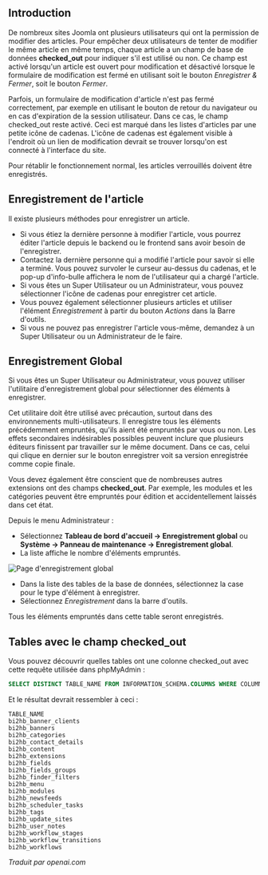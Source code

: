 <!-- Filename: J4.x:Article_Check-out_and_Check-in / Display title: Article : Enregistrement  -->

## Introduction

De nombreux sites Joomla ont plusieurs utilisateurs qui ont la permission de modifier des articles. Pour empêcher deux utilisateurs de tenter de modifier le même article en même temps, chaque article a un champ de base de données **checked_out** pour indiquer s'il est utilisé ou non. Ce champ est activé lorsqu'un article est ouvert pour modification et désactivé lorsque le formulaire de modification est fermé en utilisant soit le bouton *Enregistrer & Fermer*, soit le bouton *Fermer*.

Parfois, un formulaire de modification d'article n'est pas fermé correctement, par exemple en utilisant le bouton de retour du navigateur ou en cas d'expiration de la session utilisateur. Dans ce cas, le champ checked_out reste activé. Ceci est marqué dans les listes d'articles par une petite icône de cadenas. L'icône de cadenas est également visible à l'endroit où un lien de modification devrait se trouver lorsqu'on est connecté à l'interface du site.

Pour rétablir le fonctionnement normal, les articles verrouillés doivent être enregistrés.

## Enregistrement de l'article

Il existe plusieurs méthodes pour enregistrer un article.

- Si vous étiez la dernière personne à modifier l'article, vous pourrez
  éditer l'article depuis le backend ou le frontend sans avoir besoin
  de l'enregistrer.
- Contactez la dernière personne qui a modifié l'article pour savoir si
  elle a terminé. Vous pouvez survoler le curseur au-dessus du cadenas,
  et le pop-up d'info-bulle affichera le nom de l'utilisateur qui a
  chargé l'article.
- Si vous êtes un Super Utilisateur ou un Administrateur, vous pouvez
  sélectionner l'icône de cadenas pour enregistrer cet article.
- Vous pouvez également sélectionner plusieurs articles et utiliser
  l'élément *Enregistrement* à partir du bouton *Actions* dans la Barre
  d'outils.
- Si vous ne pouvez pas enregistrer l'article vous-même, demandez à un
  Super Utilisateur ou un Administrateur de le faire.

## Enregistrement Global

Si vous êtes un Super Utilisateur ou Administrateur, vous pouvez utiliser l'utilitaire d'enregistrement global pour sélectionner des éléments à enregistrer.

Cet utilitaire doit être utilisé avec précaution, surtout dans des environnements multi-utilisateurs. Il enregistre tous les éléments précédemment empruntés, qu'ils aient été empruntés par vous ou non. Les effets secondaires indésirables possibles peuvent inclure que plusieurs éditeurs finissent par travailler sur le même document. Dans ce cas, celui qui clique en dernier sur le bouton enregistrer voit sa version enregistrée comme copie finale.

Vous devez également être conscient que de nombreuses autres extensions ont des champs **checked_out**. Par exemple, les modules et les catégories peuvent être empruntés pour édition et accidentellement laissés dans cet état.

Depuis le menu Administrateur :

- Sélectionnez **Tableau de bord d'accueil → Enregistrement global** ou
  **Système → Panneau de maintenance → Enregistrement global**.
- La liste affiche le nombre d'éléments empruntés.

![Page d'enregistrement global](../../../en/images/articles/global-checkin.png)

- Dans la liste des tables de la base de données, sélectionnez la case pour le type d'élément à enregistrer.
- Sélectionnez *Enregistrement* dans la barre d'outils.

Tous les éléments empruntés dans cette table seront enregistrés.

## Tables avec le champ checked_out

Vous pouvez découvrir quelles tables ont une colonne checked_out avec cette requête utilisée dans phpMyAdmin :

```sql
SELECT DISTINCT TABLE_NAME FROM INFORMATION_SCHEMA.COLUMNS WHERE COLUMN_NAME IN ('checked_out') AND TABLE_SCHEMA='j423sd';
```

Et le résultat devrait ressembler à ceci :

```
TABLE_NAME
bi2hb_banner_clients
bi2hb_banners
bi2hb_categories
bi2hb_contact_details
bi2hb_content
bi2hb_extensions
bi2hb_fields
bi2hb_fields_groups
bi2hb_finder_filters
bi2hb_menu
bi2hb_modules
bi2hb_newsfeeds
bi2hb_scheduler_tasks
bi2hb_tags
bi2hb_update_sites
bi2hb_user_notes
bi2hb_workflow_stages
bi2hb_workflow_transitions
bi2hb_workflows
```

*Traduit par openai.com*

